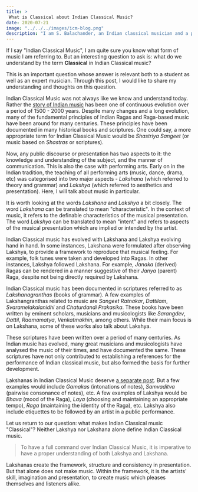```yaml
---
title: >
 What is Classical about Indian Classical Music?
date: 2020-07-21
image: "../../../images/icm-blog.png"
description: "I am S. Balachander, an Indian classical musician and a performing artist of Chandraveena. In my long association with music, I have been privileged to have had deep and meaningful discussions on the theory of music with my Ustad, and undertaken further study of scriptures to understand our music better. Here I share my understanding of Indian Classical music as a performing art!"
---
```


If I say "Indian Classical Music", I am quite sure you know what form of music I am referring to. But an interesting question to ask is: what do we understand by the term **Classical** in Indian Classical music?

This is an important question whose answer is relevant both to a student as well as an expert musician. Through this post, I would like to share my understanding and thoughts on this question.

Indian Classical Music was not always like we know and understand today. Rather the [story of Indian music](/blog/history-of-indian-music/) has been one of continuous evolution over a period of 1500 - 2000 years. Despite many changes and a long evolution, many of the fundamental principles of Indian Ragas and Raga-based music have been around for many centuries. These principles have been documented in many historical books and scriptures. One could say, a more appropriate term for Indian Classical Music would be *Shastriya Sangeet* (or music based on *Shastras* or scriptures).

Now, any public discourse or presentation has two aspects to it: the knowledge and understanding of the subject, and the manner of communication. This is also the case with performing arts. Early on in the Indian tradition, the teaching of all performing arts (music, dance, drama, etc) was categorised into two major aspects - *Lakshana* (which referred to theory and grammar) and *Lakshya* (which referred to aesthetics and presentation). Here, I will talk about music in particular.

It is worth looking at the words *Lakshana* and *Lakshya* a bit closely. The word *Lakshana* can be translated to mean "characteristic". In the context of music, it refers to the definable characteristics of the musical presentation. The word *Lakshya* can be translated to mean "intent" and refers to aspects of the musical presentation which are implied or intended by the artist.

Indian Classical music has evolved with Lakshana and Lakshya evolving hand in hand. In some instances, Lakshana were formulated after observing Lakshya, to provide a framework to reproduce that musical feeling. For example, folk tunes were taken and developed into Ragas. In other instances, Lakshya followed Lakshana. For example, *Janaka* (derived) Ragas can be rendered in a manner suggestive of their *Janya* (parent) Raga, despite not being directly required by Lakshana.

Indian Classical music has been documented in scriptures referred to as *Lakshanagranthas* (books of grammar). A few examples of Lakshangranthas related to music are *Sangeet Ratnakar*, *Dattilam*, *Svaramelakalanidhi* and *Chaturdandi Prakasika*. These books have been written by eminent scholars, musicians and musicologists like *Sarangdev*, *Dattil*, *Raamamatya*, *Venkatmakhin*, among others. While their main focus is on Lakshana, some of these works also talk about Lakshya.

These scriptures have been written over a period of many centuries. As Indian music has evolved, many great musicians and musicologists have analysed the music of their times, and have documented the same. These scriptures have not only contributed to establishing a references for the performance of Indian classical music, but also formed the basis for further development.

Lakshanas in Indian Classical Music deserve [a separate post](/blog/grammar-of-music). But a few examples would include *Gamakas* (intonations of notes), *Samvaditva* (pairwise consonance of notes), etc. A few examples of Lakshya would be *Bhava* (mood of the Raga), *Laya* (choosing and maintaining an appropriate tempo), *Raga* (maintaining the identity of the Raga), etc. Lakshya also include etiquettes to be followed by an artist in a public performance.

Let us return to our question: what makes Indian Classical music "Classical"? Neither Lakshya nor Lakshana alone define Indian Classical music.

> To have a full command over Indian Classical Music, it is imperative to have a proper understanding of both Lakshya and Lakshana. 

Lakshanas create the framework, structure and consistency in presentation. But that alone does not make music. Within the framework, it is the artists' skill, imagination and presentation, to create music which pleases themselves and listeners alike.